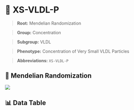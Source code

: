 # 🧪 XS-VLDL-P

> **Root:** Mendelian Randomization

> **Group:** Concentration  

> **Subgroup:** VLDL

> **Phenotype:** Concentration of Very Small VLDL Particles  

> **Abbreviations:** `XS-VLDL-P`

## 🧬 Mendelian Randomization  

<img src="/MR/Figures/Inverse/XS-VLDL-P.png"/>


## 📊 Data Table


<CsvTableMRI src="/MR/Data/Inverse/XS-VLDL-P.csv"/>
